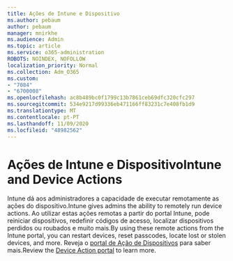 ```yaml
---
title: Ações de Intune e Dispositivo
ms.author: pebaum
author: pebaum
manager: mnirkhe
ms.audience: Admin
ms.topic: article
ms.service: o365-administration
ROBOTS: NOINDEX, NOFOLLOW
localization_priority: Normal
ms.collection: Adm_O365
ms.custom:
- "7084"
- "6700008"
ms.openlocfilehash: ac8b489bc0f1799c13b7861ceb69dfc320cfc297
ms.sourcegitcommit: 534e9217d99336eb471166ff83231c7e408fb1d9
ms.translationtype: MT
ms.contentlocale: pt-PT
ms.lasthandoff: 11/09/2020
ms.locfileid: "48982562"
---
```

# <a name="intune-and-device-actions"></a><span data-ttu-id="92cbf-102">Ações de Intune e Dispositivo</span><span class="sxs-lookup"><span data-stu-id="92cbf-102">Intune and Device Actions</span></span>

<span data-ttu-id="92cbf-103">Intune dá aos administradores a capacidade de executar remotamente as ações do dispositivo.</span><span class="sxs-lookup"><span data-stu-id="92cbf-103">Intune gives admins the ability to remotely run device actions.</span></span> <span data-ttu-id="92cbf-104">Ao utilizar estas ações remotas a partir do portal Intune, pode reiniciar dispositivos, redefinir códigos de acesso, localizar dispositivos perdidos ou roubados e muito mais.</span><span class="sxs-lookup"><span data-stu-id="92cbf-104">By using these remote actions from the Intune portal, you can restart devices, reset passcodes, locate lost or stolen devices, and more.</span></span> <span data-ttu-id="92cbf-105">Reveja o [portal de Ação de Dispositivos](https://docs.microsoft.com/mem/intune/remote-actions/) para saber mais.</span><span class="sxs-lookup"><span data-stu-id="92cbf-105">Review the [Device Action portal](https://docs.microsoft.com/mem/intune/remote-actions/) to learn more.</span></span>
